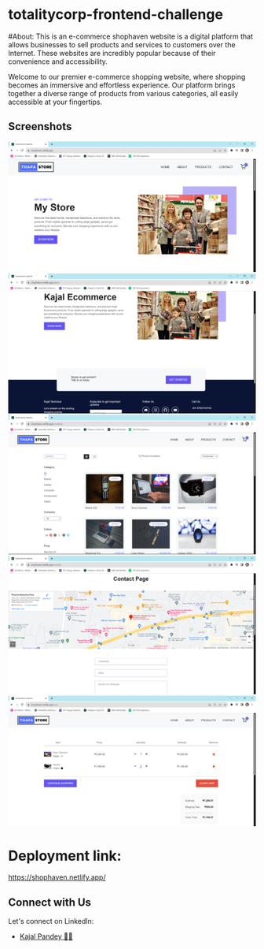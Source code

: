 # totalitycorp-frontend-challenge

#About:
This is an e-commerce shophaven website is a digital platform that allows businesses to sell products and services to customers over the Internet. These websites are incredibly popular because of their convenience and accessibility.

Welcome to our premier e-commerce shopping website, where shopping becomes an immersive and effortless experience. Our platform brings together a diverse range of products from various categories, all easily accessible at your fingertips.

## Screenshots

![Screenshot 1](./react-app/public/1.png)
![Screenshot 1](./react-app/public/2.png)
![Screenshot 1](./react-app/public/3.png)
![Screenshot 1](./react-app/public/4.png)
![Screenshot 1](./react-app/public/5.png)



# Deployment link:
https://shophaven.netlify.app/


## Connect with Us

Let's connect on LinkedIn:

- [Kajal Pandey 🙎‍♀️](https://www.linkedin.com/in/kajal-pandey-08b312260/)

